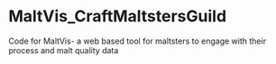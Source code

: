 # MaltVis_CraftMaltstersGuild
Code for MaltVis- a web based tool for maltsters to engage with their process and malt quality data
